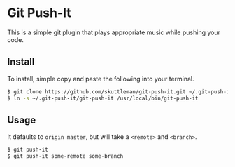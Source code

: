 # Git Push-It

This is a simple git plugin that plays appropriate music while pushing your code.

## Install

To install, simple copy and paste the following into your terminal.

```bash
$ git clone https://github.com/skuttleman/git-push-it.git ~/.git-push-it
$ ln -s ~/.git-push-it/git-push-it /usr/local/bin/git-push-it
```

## Usage

It defaults to `origin master`, but will take a `<remote>` and `<branch>`.

```bash
$ git push-it
$ git push-it some-remote some-branch
```
